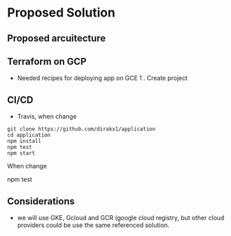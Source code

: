 # Proposed Solution 

## Proposed arcuitecture

## Terraform on GCP 

* Needed recipes for deploying app on GCE
1 . Create project


## CI/CD
* Travis, when change 


````
git clone https://github.com/dirakx1/application 
cd application
npm install 
npm test 
npm start 

````

When change 

npm test 


## Considerations

* we will use GKE, Gcloud and GCR (google cloud registry, but other cloud providers could be use the same 
referenced solution. 



